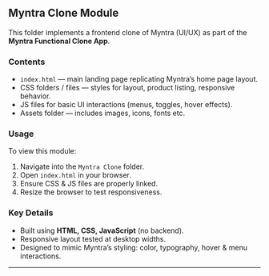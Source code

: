 ## Myntra Clone Module

This folder implements a frontend clone of Myntra (UI/UX) as part of the **Myntra Functional Clone App**.

### Contents

- `index.html` — main landing page replicating Myntra’s home page layout.  
- CSS folders / files — styles for layout, product listing, responsive behavior.  
- JS files for basic UI interactions (menus, toggles, hover effects).  
- Assets folder — includes images, icons, fonts etc.

### Usage

To view this module:

1. Navigate into the `Myntra Clone` folder.  
2. Open `index.html` in your browser.  
3. Ensure CSS & JS files are properly linked.  
4. Resize the browser to test responsiveness.  

### Key Details

- Built using **HTML, CSS, JavaScript** (no backend).  
- Responsive layout tested at desktop widths.  
- Designed to mimic Myntra’s styling: color, typography, hover & menu interactions.

---

